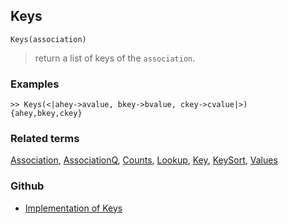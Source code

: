 ## Keys

```
Keys(association) 
```

> return a list of keys of the `association`.
 
### Examples

```
>> Keys(<|ahey->avalue, bkey->bvalue, ckey->cvalue|>)
{ahey,bkey,ckey}
```

### Related terms  
[Association](Association.md), [AssociationQ](AssociationQ.md), [Counts](Counts.md), [Lookup](Lookup.md), [Key](Key.md), [KeySort](KeySort.md), [Values](Values.md)

### Github

* [Implementation of Keys](https://github.com/axkr/symja_android_library/blob/master/symja_android_library/matheclipse-core/src/main/java/org/matheclipse/core/builtin/AssociationFunctions.java#L646) 
